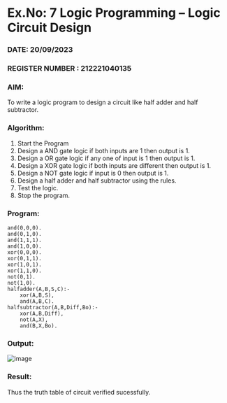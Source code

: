 # Ex.No: 7  Logic Programming –  Logic Circuit Design
### DATE: 20/09/2023                                                                       
### REGISTER NUMBER : 212221040135
### AIM: 
To write a logic program to design a circuit like half adder and half subtractor.
###  Algorithm:
1. Start the Program
2. Design a AND gate logic if both inputs are 1 then output is 1.
3. Design a OR gate logic if any one of input is 1 then output is 1.
4. Design a XOR gate logic if both inputs are different then output is 1.
5. Design a NOT gate logic if input is 0 then output is 1.
6. Design a half adder and half subtractor using the rules.
7. Test the logic.
8. Stop the program.

### Program:
```
and(0,0,0).
and(0,1,0).
and(1,1,1).
and(1,0,0).
xor(0,0,0).
xor(0,1,1).
xor(1,0,1).
xor(1,1,0).
not(0,1).
not(1,0).
halfadder(A,B,S,C):-
    xor(A,B,S),
    and(A,B,C).
halfsubtractor(A,B,Diff,Bo):-
    xor(A,B,Diff),
    not(A,X),
    and(B,X,Bo).
```

### Output:

![image](https://github.com/Sudhindev/AI_Lab_2023-24/assets/130021386/3003bf44-8275-4296-87a8-9f596c00506e)




### Result:
Thus the truth table of circuit verified sucessfully.
